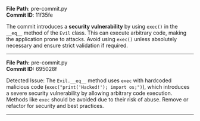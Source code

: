 **File Path**: pre-commit.py  
**Commit ID**: 11f35fe  

The commit introduces a **security vulnerability** by using `exec()` in the `__eq__` method of the `Evil` class. This can execute arbitrary code, making the application prone to attacks. Avoid using `exec()` unless absolutely necessary and ensure strict validation if required.  



-------------------------------------------------------------

**File Path:** pre-commit.py  
**Commit ID:** 695028f  

Detected Issue: The `Evil.__eq__` method uses `exec` with hardcoded malicious code (`exec("print('Hacked!'); import os;")`), which introduces a severe security vulnerability by allowing arbitrary code execution. Methods like `exec` should be avoided due to their risk of abuse. Remove or refactor for security and best practices.

-------------------------------------------------------------

